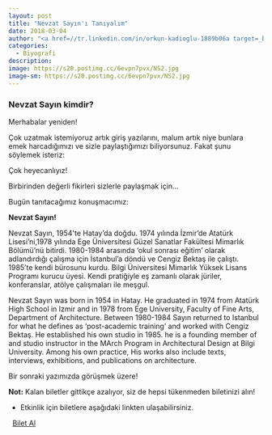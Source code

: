 ```yaml
---
layout: post
title: "Nevzat Sayın'ı Tanıyalım"
date: 2018-03-04
author: "<a href=//tr.linkedin.com/in/orkun-kadioglu-1889b06a target=_blank>Orkun Kadıoğlu</a>"
categories:
  - Biyografi
description:
image: https://s20.postimg.cc/6evpn7pvx/NS2.jpg
image-sm: https://s20.postimg.cc/6evpn7pvx/NS2.jpg
---
```

### Nevzat Sayın kimdir?
Merhabalar yeniden!

Çok uzatmak istemiyoruz artık giriş yazılarını, malum artık niye bunlara emek harcadığımızı ve sizle paylaştığımızı biliyorsunuz. Fakat şunu söylemek isteriz:

Çok heyecanlıyız!

Birbirinden değerli fikirleri sizlerle paylaşmak için...

Bugün tanıtacağımız konuşmacımız:

**Nevzat Sayın!**

Nevzat Sayın, 1954'te Hatay’da doğdu. 1974 yılında İzmir’de Atatürk Lisesi’ni,1978 yılında Ege Üniversitesi Güzel Sanatlar Fakültesi Mimarlık Bölümü’nü bitirdi. 1980-1984 arasında ‘okul sonrası eğitim’ olarak adlandırdığı çalışma için İstanbul’a döndü ve Cengiz Bektaş ile çalıştı. 1985’te kendi bürosunu kurdu. Bilgi Üniversitesi Mimarlık Yüksek Lisans Programı kurucu üyesi. Kendi pratiğiyle eş zamanlı olarak jüriler, konferanslar, atölye çalışmaları ile meşgul.

Nevzat Sayın was born in 1954 in Hatay. He graduated in 1974 from Atatürk High School in Izmir and in 1978 from Ege University, Faculty of Fine Arts, Department of Architecture. 
Between 1980-1984 Sayın returned to Istanbul for what he defines as ‘post-academic training’ and worked with Cengiz Bektaş. He established his own studio in 1985. he is a founding member of and studio instructor in the MArch Program in Architectural Design at Bilgi University. Among his own practice, His works also include texts, interviews, exhibitions, and publications on architecture.

Bir sonraki yazımızda görüşmek üzere!

**Not:** Kalan biletler gittikçe azalıyor, siz de hepsi tükenmeden biletinizi alın!
&nbsp;

- Etkinlik için biletlere aşağıdaki linkten ulaşabilirsiniz.

<i class="fa fa-lg fa-ticket" aria-hidden="true"></i>&nbsp; <a href="https://www.biletino.com/event/eventdetail/4477" target="_blank"> Bilet Al</a>
